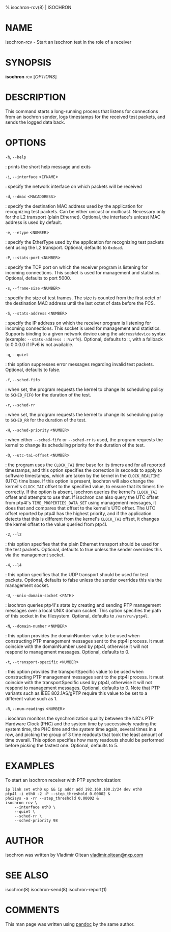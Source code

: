 % isochron-rcv(8) | ISOCHRON

NAME
====

isochron-rcv - Start an isochron test in the role of a receiver

SYNOPSIS
========

**isochron** rcv \[_OPTIONS_\]

DESCRIPTION
===========

This command starts a long-running process that listens for connections
from an isochron sender, logs timestamps for the received test packets,
and sends the logged data back.

OPTIONS
=======

`-h`, `--help`

:   prints the short help message and exits

`-i`, `--interface` <`IFNAME`>

:   specify the network interface on which packets will be received

`-d`, `--dmac` <`MACADDRESS`>

:   specify the destination MAC address used by the application for
    recognizing test packets. Can be either unicast or multicast.
    Necessary only for the L2 transport (plain Ethernet). Optional,
    the interface's unicast MAC address is used by default.

`-e`, `--etype` <`NUMBER`>

:   specify the EtherType used by the application for recognizing test
    packets sent using the L2 transport. Optional, defaults to `0xdead`.

`-P`, `--stats-port` <`NUMBER`>

:   specify the TCP port on which the receiver program is listening for
    incoming connections. This socket is used for management and
    statistics. Optional, defaults to port 5000.

`-s`, `--frame-size` <`NUMBER`>

:   specify the size of test frames. The size is counted from the first
    octet of the destination MAC address until the last octet of data
    before the FCS.

`-S`, `--stats-address` <`NUMBER`>

:   specify the IP address on which the receiver program is listening
    for incoming connections. This socket is used for management and
    statistics. Supports binding to a given network device using the
    `address%device` syntax (example: `--stats-address ::%vrf0`).
    Optional, defaults to ::, with a fallback to 0.0.0.0 if IPv6 is not
    available.

`-q`, `--quiet`

:   this option suppresses error messages regarding invalid test
    packets. Optional, defaults to false.

`-f`, `--sched-fifo`

:   when set, the program requests the kernel to change its scheduling
    policy to `SCHED_FIFO` for the duration of the test.

`-r`, `--sched-rr`

:   when set, the program requests the kernel to change its scheduling
    policy to `SCHED_RR` for the duration of the test.

`-H`, `--sched-priority` <`NUMBER`>

:   when either `--sched-fifo` or `--sched-rr` is used, the program
    requests the kernel to change its scheduling priority for the
    duration of the test.

`-O`, `--utc-tai-offset` <`NUMBER`>

:   the program uses the `CLOCK_TAI` time base for its timers and for
    all reported timestamps, and this option specifies the correction in
    seconds to apply to software timestamps, which are taken by the
    kernel in the `CLOCK_REALTIME` (UTC) time base. If this option is
    present, isochron will also change the kernel's `CLOCK_TAI` offset
    to the specified value, to ensure that its timers fire correctly. If
    the option is absent, isochron queries the kernel's `CLOCK_TAI`
    offset and attempts to use that. If isochron can also query the UTC
    offset from ptp4l's `TIME_PROPERTIES_DATA_SET` using management
    messages, it does that and compares that offset to the kernel's UTC
    offset.  The UTC offset reported by ptp4l has the highest priority,
    and if the application detects that this is different from the
    kernel's `CLOCK_TAI` offset, it changes the kernel offset to the
    value queried from ptp4l.

`-2`, `--l2`

:   this option specifies that the plain Ethernet transport should be
    used for the test packets. Optional, defaults to true unless the
    sender overrides this via the management socket.

`-4`, `--l4`

:   this option specifies that the UDP transport should be used for test
    packets. Optional, defaults to false unless the sender overrides
    this via the management socket.

`-U`, `--unix-domain-socket` <`PATH`>

:   isochron queries ptp4l's state by creating and sending PTP
    management messages over a local UNIX domain socket. This option
    specifies the path of this socket in the filesystem. Optional,
    defaults to `/var/run/ptp4l`.

`-N`, `--domain-number` <`NUMBER`>

:   this option provides the domainNumber value to be used when
    constructing PTP management messages sent to the ptp4l process.
    It must coincide with the domainNumber used by ptp4l, otherwise it
    will not respond to management messages. Optional, defaults to 0.

`-t`, `--transport-specific` <`NUMBER`>

:   this option provides the transportSpecific value to be used when
    constructing PTP management messages sent to the ptp4l process.
    It must coincide with the transportSpecific used by ptp4l, otherwise
    it will not respond to management messages. Optional, defaults to 0.
    Note that PTP variants such as IEEE 802.1AS/gPTP require this value
    to be set to a different value such as 1.

`-R`, `--num-readings` <`NUMBER`>

:   isochron monitors the synchronization quality between the NIC's PTP
    Hardware Clock (PHC) and the system time by successively reading the
    system time, the PHC time and the system time again, several times
    in a row, and picking the group of 3 time readouts that took the
    least amount of time overall. This option specifies how many
    readouts should be performed before picking the fastest one.
    Optional, defaults to 5.

EXAMPLES
========

To start an isochron receiver with PTP synchronization:

```
ip link set eth0 up && ip addr add 192.168.100.2/24 dev eth0
ptp4l -i eth0 -2 -P --step_threshold 0.00002 &
phc2sys -a -rr --step_threshold 0.00002 &
isochron rcv \
	--interface eth0 \
	--quiet \
	--sched-rr \
	--sched-priority 98
```

AUTHOR
======

isochron was written by Vladimir Oltean <vladimir.oltean@nxp.com>

SEE ALSO
========

isochron(8)
isochron-send(8)
isochron-report(1)

COMMENTS
========

This man page was written using [pandoc](http://pandoc.org/) by the same author.
